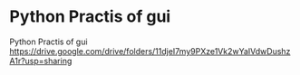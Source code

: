 # Python Practis of gui
Python Practis of gui
https://drive.google.com/drive/folders/11djeI7my9PXze1Vk2wYaIVdwDushzA1r?usp=sharing
